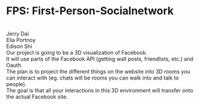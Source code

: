 <h1> FPS: First-Person-Socialnetwork </h1>
<br>
Jerry Dai
<br>
Elia Portnoy
<br>
Edison Shi
<br>
Our project is going to be a 3D visualization of Facebook.
<br>
It will use parts of the Facebook API (getting wall posts, friendlists, etc.) and Oauth.
<br>
The plan is to project the different things on the website into 3D rooms you can interact with (eg. chats will be rooms you can walk into and talk to people).
<br>
The goal is that all your interactions in this 3D environment will transfer onto the actual Facebook site.
